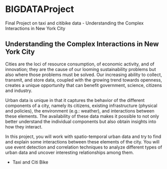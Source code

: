 # BIGDATAProject
Final Project on taxi and citibike data - Understanding the Complex Interactions in New York City


Understanding the Complex Interactions in New York City
-------------------------------------------------------

Cities are the loci of resource consumption, of economic activity, and of innovation; they are the cause of our looming sustainability problems but also where those problems must be solved. Our increasing ability to collect, transmit, and store data, coupled with the growing trend towards openness, creates a unique opportunity that can benefit government, science, citizens and industry.

Urban data is unique in that it captures the behavior of the different components of a city, namely its citizens, existing infrastructure (physical and policies), the environment (e.g.: weather), and interactions between these elements. The availability of these data makes it possible to not only better understand the individual components but also obtain insights into how they interact.

In this project, you will work with spatio-temporal urban data and try to find and explain some interactions between these elements of the city. You will use event detection and correlation techniques to analyze different types of urban data and uncover interesting relationships among them. 

- Taxi and Citi Bike
